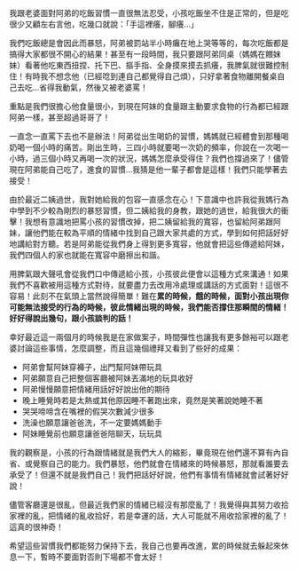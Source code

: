 我跟老婆面對阿弟的吃飯習慣一直很無法忍受，小孩吃飯坐不住是正常的，但是吃很少又顧左右言他，吃幾口就說：「手這裡癢，腳癢...」

我們吃飯總是會因此而暴怒，阿弟被罰站半小時癱在地上哭等等的，每次吃飯都是搞得大家都很不開心的結果！甚至有一段時間，我只要跟阿弟同桌（媽媽在餵妹妹）看著他吃東西扭捏、托下巴、摳手指、全身摸來摸去抓癢，我脾氣就很難控制住！有時我不想念他（已經唸到連自己都覺得自己煩），只好拿著食物離開餐桌自己去吃...省得我動氣，然後又被老婆罵！

重點是我們很擔心他食量很小，到現在阿妹的食量跟主動要求食物的行為都已經跟阿弟一樣，甚至超過哥哥了！

一直念一直罵下去也不是辦法！阿弟從出生喝奶的習慣，媽媽就已經體會到那種喝奶喝一個小時的痛苦。剛出生時，三四小時就要喝一次奶的頻率，你說在一次喝一小時，過三個小時又再喝一次的狀況，媽媽怎麼承受得住？我們也撐過來了！儘管現在阿弟能自己吃了，進食的習慣...我猜是他一輩子都會是這樣！我們只能學著去接受！

由於最近二姨過世，我對她給我的包容一直感念在心！下意識中也許我從我媽行為中學到不少較為剛烈的暴怒習慣，但二姨給我的身教，跟她的過世，給我很大的衝擊！我想有意識地把罵小孩的習慣改掉，把二姨留給我的寬容，也留給阿弟跟阿妹，讓他們能在較為平順的情緒中找到自己跟大家共處的方式，學到如何把話好好地講給對方聽。若是阿弟能從我們身上得到更多寬容，他就會把這些傳遞給阿妹，我們四個人的家也就能在寬容中磨擦出和諧。

用脾氣跟大聲吼會從我們口中傳遞給小孩，小孩彼此便會以這種方式來溝通！如果我們不喜歡被用這種方式對待，就要盡力去改用冷處理或講話的方式面對！這很不容易！此刻不在氣頭上當然說得簡單！難在**累的時候，餓的時候，面對小孩出現你可能無法接受的行為的時候，彼此情緒出現的時候，我們能否撐住那瞬間的情緒！好好得說出幾句，跟小孩談判的話！**

幸好最近這一兩個月的時候我是在家做案子，時間彈性也讓我有更多餘裕可以跟老婆討論這些事情，怎麼調整，而且這幾個禮拜又看到了些好的成果：

- 阿弟會幫阿妹穿褲子，出門幫阿妹帶玩具
- 阿弟願意自己把整個客廳被阿妹丟滿地的玩具收好
- 阿弟慢慢願意把情緒用話好好說出他的期待
- 晚上睡覺時若是太熱或其他原因睡不著跑出來，竟然是笑著說她睡不著
- 哭哭啼啼含在嘴裡的假哭次數減少很多
- 洗澡也願意讓爸爸洗，不一定要媽媽動手
- 阿妹睡覺前也願意讓爸爸陪聊天，玩玩具

我的觀察是，小孩的行為跟情緒就是我們大人的縮影，畢竟現在他們還不算有內自省、或覺察自己的能力。我們暴怒，他們就會在情緒來的時候暴怒，那就看誰要去承受了！但還不就是我們自己！我們把話好好說，他們有事情有情緒就會試著好好說！

儘管客廳還是很亂，但最近我們家的情緒已經沒有那麼亂了！我覺得與其努力收拾家裡的亂，把情緒的亂收拾好，若是幸運的話，大人可能就不用收拾家裡的亂了！這真的很神奇！

希望這些習慣我們都能努力保持下去，我自己也要再改進，累的時候就去躲起來休息一下，暫時不要面對否則下場都不會太好！
